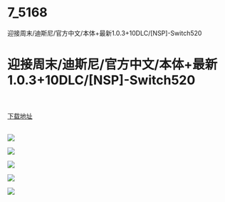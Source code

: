 # 7_5168
迎接周末/迪斯尼/官方中文/本体+最新1.0.3+10DLC/[NSP]-Switch520
# 迎接周末/迪斯尼/官方中文/本体+最新1.0.3+10DLC/[NSP]-Switch520
 <br/></br>
[下载地址](https://www.switch520.cc/article/5168 "下载地址")
<br/></br>

<p><span><strong><img src="https://ae01.alicdn.com/kf/U58b9d24d3b0b4f65bc0c64e46d7913a48.jpg"></strong></span></p>
<p><span></span></p>
<p><img src="https://ae01.alicdn.com/kf/Uf4a9e3232cff4009995185e7ad628c8fQ.jpg"></p>
<p><img src="https://ae01.alicdn.com/kf/U9179445403cd42a9a2fe57dc75370953y.jpg"></p>
<p><img src="https://ae01.alicdn.com/kf/U9b8c19218531480485b8d1241e67c9fax.jpg"></p>
<p><img src="https://ae01.alicdn.com/kf/Ud47cf1b4070b4b1b9cce6f0f72a74fd8B.jpg"></p>
<p><span><strong><br></strong></span></p>
